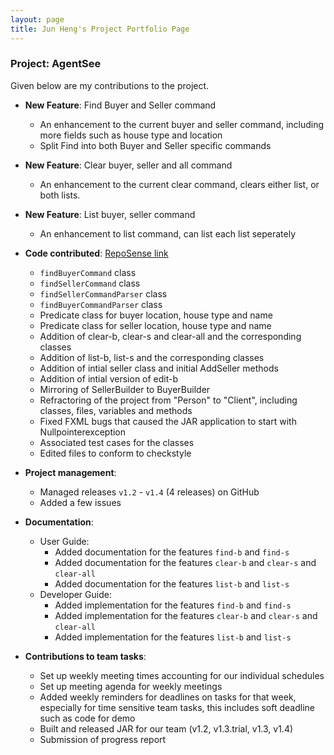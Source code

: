 ```yaml
---
layout: page
title: Jun Heng's Project Portfolio Page
---
```


### Project: AgentSee

Given below are my contributions to the project.

* **New Feature**: Find Buyer and Seller command
    * An enhancement to the current buyer and seller command, including more fields such as house type and location
    * Split Find into both Buyer and Seller specific commands

* **New Feature**: Clear buyer, seller and all command
    * An enhancement to the current clear command, clears either list, or both lists.

* **New Feature**: List buyer, seller command
    * An enhancement to list command, can list each list seperately

* **Code contributed**: [RepoSense link](https://nus-cs2103-ay2122s2.github.io/tp-dashboard/?search=phua%20jun&sort=groupTitle&sortWithin=title&timeframe=commit&mergegroup=&groupSelect=groupByRepos&breakdown=true&checkedFileTypes=docs~functional-code~test-code~other&since=2022-02-18&tabOpen=true&tabType=authorship&tabAuthor=cwnm&tabRepo=AY2122S2-CS2103T-T11-2%2Ftp%5Bmaster%5D&authorshipIsMergeGroup=false&authorshipFileTypes=docs~functional-code~test-code&authorshipIsBinaryFileTypeChecked=false)
    * `findBuyerCommand` class
    * `findSellerCommand` class
    * `findSellerCommandParser` class
    * `findBuyerCommandParser` class
    * Predicate class for buyer location, house type and name
    * Predicate class for seller location, house type and name
    * Addition of clear-b, clear-s and clear-all and the corresponding classes
    * Addition of list-b, list-s and the corresponding classes
    * Addition of intial seller class and initial AddSeller methods
    * Addition of intial version of edit-b 
    * Mirroring of SellerBuilder to BuyerBuilder
    * Refractoring of the project from "Person" to "Client", including classes, files, variables and methods
    * Fixed FXML bugs that caused the JAR application to start with Nullpointerexception
    * Associated test cases for the classes
    * Edited files to conform to checkstyle

* **Project management**:
    * Managed releases `v1.2` - `v1.4` (4 releases) on GitHub
    * Added a few issues

* **Documentation**:
    * User Guide:
        * Added documentation for the features `find-b` and `find-s`
        * Added documentation for the features `clear-b` and `clear-s` and `clear-all`
        * Added documentation for the features `list-b` and `list-s`
    * Developer Guide:
        * Added implementation for the features `find-b` and `find-s`
        * Added implementation for the features `clear-b` and `clear-s` and `clear-all`
        * Added implementation for the features `list-b` and `list-s`

* **Contributions to team tasks**:
    * Set up weekly meeting times accounting for our individual schedules
    * Set up meeting agenda for weekly meetings
    * Added weekly reminders for deadlines on tasks for that week, especially for time sensitive team tasks, this includes soft deadline such as code for demo
    * Built and released JAR for our team (v1.2, v1.3.trial, v1.3, v1.4)
    * Submission of progress report

